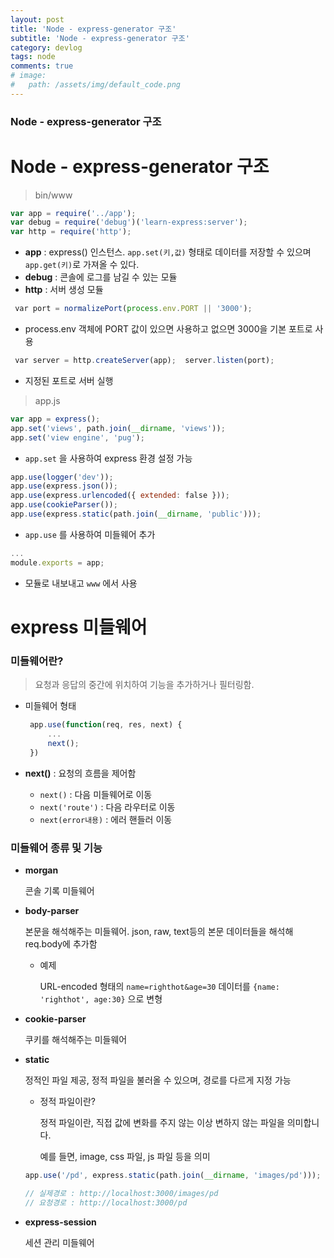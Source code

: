 ```yaml
---
layout: post
title: 'Node - express-generator 구조'
subtitle: 'Node - express-generator 구조'
category: devlog
tags: node
comments: true
# image: 
#   path: /assets/img/default_code.png
---
```


### Node - express-generator 구조

# Node - express-generator 구조

> bin/www

```jsx
var app = require('../app');  
var debug = require('debug')('learn-express:server');  
var http = require('http');
```

- **app** : express() 인스턴스. `app.set(키,값)` 형태로 데이터를 저장할 수 있으며 `app.get(키)`로 가져올 수 있다.
- **debug** : 콘솔에 로그를 남길 수 있는 모듈
- **http** : 서버 생성 모듈

 

```jsx
 var port = normalizePort(process.env.PORT || '3000');
```

- process.env 객체에 PORT 값이 있으면 사용하고 없으면 3000을 기본 포트로 사용

 

```jsx
 var server = http.createServer(app);  server.listen(port);
```

- 지정된 포트로 서버 실행

 

> app.js

```jsx
var app = express();  
app.set('views', path.join(__dirname, 'views'));  
app.set('view engine', 'pug');
```

- `app.set` 을 사용하여 express 환경 설정 가능

 

```jsx
app.use(logger('dev'));  
app.use(express.json());  
app.use(express.urlencoded({ extended: false }));  
app.use(cookieParser());  
app.use(express.static(path.join(__dirname, 'public')));
```

- `app.use` 를 사용하여 미들웨어 추가

 

```jsx
...  
module.exports = app;
```

- 모듈로 내보내고 `www` 에서 사용

   

# express 미들웨어

### 미들웨어란?

> 요청과 응답의 중간에 위치하여 기능을 추가하거나 필터링함.

- 미들웨어 형태

    ```jsx
     app.use(function(req, res, next) {
         ...
         next();
     })
    ```

- **next()** : 요청의 흐름을 제어함
    - `next()` : 다음 미들웨어로 이동
    - `next('route')` : 다음 라우터로 이동
    - `next(error내용)` : 에러 핸들러 이동

 

### 미들웨어 종류 및 기능

- **morgan**

    콘솔 기록 미들웨어

- **body-parser**

    본문을 해석해주는 미들웨어. json, raw, text등의 본문 데이터들을 해석해 req.body에 추가함

    - 예제

        URL-encoded 형태의 `name=righthot&age=30` 데이터를  `{name: 'righthot', age:30}` 으로 변형

- **cookie-parser**

    쿠키를 해석해주는 미들웨어

- **static**

    정적인 파일 제공, 정적 파일을 불러올 수 있으며, 경로를 다르게 지정 가능

    - 정적 파일이란?

        정적 파일이란, 직접 값에 변화를 주지 않는 이상 변하지 않는 파일을 의미합니다. 

        예를 들면, image, css 파일, js 파일 등을 의미

    ```jsx
    app.use('/pd', express.static(path.join(__dirname, 'images/pd')));

    // 실제경로 : http://localhost:3000/images/pd
    // 요청경로 : http://localhost:3000/pd
    ```

- **express-session**

    세션 관리 미들웨어